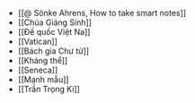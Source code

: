 - [[@ Sönke Ahrens, How to take smart notes]]
- [[Chúa Giáng Sinh]]
- [[Đế quốc Việt Na]]
- [[Vatican]]
- [[Bách gia Chư tử]]
- [[Kháng thể]]
- [[Seneca]]
- [[Mạnh mẫu]]
- [[Trần Trọng Ki]]
